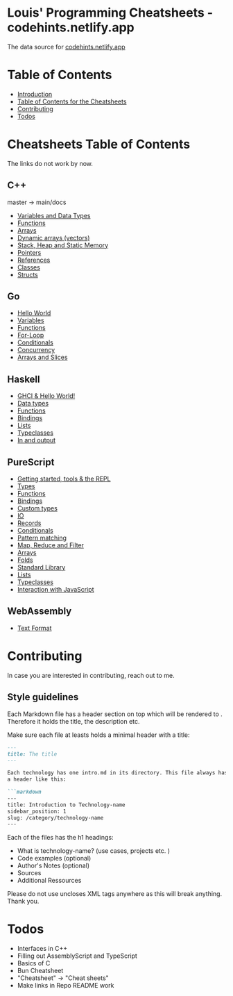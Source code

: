 # Louis' Programming Cheatsheets - codehints.netlify.app

The data source for [codehints.netlify.app](https://codehints.netlify.app)

# Table of Contents 

- [Introduction](https://github.com/LouisPetrik/codehints#louis-programming-cheatsheets---codehintsnetlifyapp)
- [Table of Contents for the Cheatsheets](https://github.com/LouisPetrik/codehints#cheatsheets-table-of-contents)
- [Contributing](https://github.com/LouisPetrik/codehints#contributing)
- [Todos](https://github.com/LouisPetrik/codehints#todos)

# Cheatsheets Table of Contents 
The links do not work by now. 

## C++ 


master -> main/docs


- [Variables and Data Types](https://github.com/LouisPetrik/codehints/blob/main/docs/cpp/variables-data-types.md)
- [Functions](https://github.com/LouisPetrik/codehints/blob/main/docs/cpp/functions.md)
- [Arrays](https://github.com/LouisPetrik/codehints/blob/main/docs/cpp/arrays.md)
- [Dynamic arrays (vectors)](https://github.com/LouisPetrik/codehints/blob/main/docs/cpp/vectors.md)
- [Stack, Heap and Static Memory](https://github.com/LouisPetrik/codehints/blob/main/docs/cpp/heap-stack-memory.md)
- [Pointers](https://github.com/LouisPetrik/codehints/blob/main/docs/cpp/pointers.md)
- [References](https://github.com/LouisPetrik/codehints/blob/main/docs/cpp/references.md)
- [Classes](https://github.com/LouisPetrik/codehints/blob/main/docs/cpp/classes.md)
- [Structs](https://github.com/LouisPetrik/codehints/blob/main/docs/cpp/structures.md)



## Go

-  [Hello World](https://github.com/LouisPetrik/codehints/blob/main/docs/go/getting-started.md)
-  [Variables](https://github.com/LouisPetrik/codehints/blob/main/docs/go/variables.md)
-  [Functions](https://github.com/LouisPetrik/codehints/blob/main/docs/go/functions.md)
-  [For-Loop](https://github.com/LouisPetrik/codehints/blob/main/docs/go/loops.md)
-  [Conditionals](https://github.com/LouisPetrik/codehints/blob/main/docs/go/conditionals.md)
-  [Concurrency](https://github.com/LouisPetrik/codehints/blob/main/docs/go/concurrency.md)
-  [Arrays and Slices](https://github.com/LouisPetrik/codehints/blob/main/docs/go/arrays-slices.md)


## Haskell 
- [GHCI & Hello World!](https://github.com/LouisPetrik/codehints/blob/main/docs/haskell/ghci.md)
- [Data types](https://github.com/LouisPetrik/codehints/blob/main/docs/haskell/data-types.md)
- [Functions](https://github.com/LouisPetrik/codehints/blob/main/docs/haskell/functions.md)
- [Bindings](https://github.com/LouisPetrik/codehints/blob/main/docs/haskell/bindings.md)
- [Lists](https://github.com/LouisPetrik/codehints/blob/main/docs/haskell/lists.md)
- [Typeclasses](https://github.com/LouisPetrik/codehints/blob/main/docs/haskell/typeclasses.md)
- [In and output](https://github.com/LouisPetrik/codehints/blob/main/docs/haskell/IO.md)


## PureScript 
- [Getting started, tools & the REPL](https://github.com/LouisPetrik/codehints/blob/main/docs/purescript/getting-started.md)
- [Types](https://github.com/LouisPetrik/codehints/blob/main/docs/purescript/types.md)
- [Functions](https://github.com/LouisPetrik/codehints/blob/main/docs/purescript/functions.md)
- [Bindings](https://github.com/LouisPetrik/codehints/blob/main/docs/purescript/bindings.md)
- [Custom types](https://github.com/LouisPetrik/codehints/blob/main/docs/purescript/custom-types.md)
- [IO](https://github.com/LouisPetrik/codehints/blob/main/docs/purescript/IO.md)
- [Records](https://github.com/LouisPetrik/codehints/blob/main/docs/purescript/records.md)
- [Conditionals](https://github.com/LouisPetrik/codehints/blob/main/docs/purescript/conditionals.md)
- [Pattern matching](https://github.com/LouisPetrik/codehints/blob/main/docs/purescript/patttern-matching.md)
- [Map, Reduce and Filter](https://github.com/LouisPetrik/codehints/blob/main/docs/purescript/map-reduce-filter.md)
- [Arrays](https://github.com/LouisPetrik/codehints/blob/main/docs/purescript/arrays.md)
- [Folds](https://github.com/LouisPetrik/codehints/blob/main/docs/purescript/folds.md)
- [Standard Library](https://github.com/LouisPetrik/codehints/blob/main/docs/purescript/standard-lib.md)
- [Lists](https://github.com/LouisPetrik/codehints/blob/main/docs/purescript/lists.md)
- [Typeclasses](https://github.com/LouisPetrik/codehints/blob/main/docs/purescript/typeclasses.md)
- [Interaction with JavaScript](https://github.com/LouisPetrik/codehints/blob/main/docs/purescript/js-interaction.md)


## WebAssembly 
- [Text Format](https://github.com/LouisPetrik/codehints/blob/main/docs/webassembly/wat.md)


# Contributing 

In case you are interested in contributing, reach out to me. 

## Style guidelines

Each Markdown file has a header section on top which will be rendered to <head></head>. 
Therefore it holds the title, the description etc. 

Make sure each file at leasts holds a minimal header with a title: 
```markdown
---
title: The title
---

Each technology has one intro.md in its directory. This file always has 
a header like this: 

```markdown 
--- 
title: Introduction to Technology-name 
sidebar_position: 1
slug: /category/technology-name
--- 
```

Each of the files has the h1 headings: 
- What is technology-name? (use cases, projects etc. )
- Code examples (optional)
- Author's Notes (optional)
- Sources 
- Additional Ressources 

Please do not use uncloses XML tags anywhere as this will 
break anything. Thank you.



# Todos 

- Interfaces in C++ 
- Filling out AssemblyScript and TypeScript
- Basics of C 
- Bun Cheatsheet 
- "Cheatsheet" -> "Cheat sheets" 
- Make links in Repo README work 